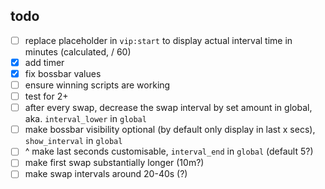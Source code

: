 ## todo

- [ ] replace placeholder in `vip:start` to display actual interval time in minutes (calculated, / 60)
- [x] add timer
- [x] fix bossbar values
- [ ] ensure winning scripts are working
- [ ] test for 2+
- [ ] after every swap, decrease the swap interval by set amount in global, aka. `interval_lower` in `global`
- [ ] make bossbar visibility optional (by default only display in last x secs), `show_interval` in `global`
- [ ] ^ make last seconds customisable, `interval_end` in `global` (default 5?)
- [ ] make first swap substantially longer (10m?)
- [ ] make swap intervals around 20-40s (?)
